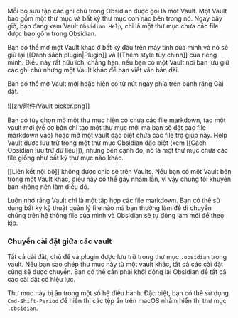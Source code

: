 Mỗi bộ sưu tập các ghi chú trong Obsidian được gọi là một Vault. Một Vault bao gồm một thư mục và bất kỳ thư mục con nào bên trong nó. Ngay bây giờ, bạn đang xem Vault `Obsidian Help`, chỉ là một thư mục chứa các file được bao gồm trong Obsidian.

Bạn có thể mở một Vault khác ở bất kỳ đâu trên máy tính của mình và nó sẽ giữ lại [[Danh sách plugin|Plugin]] và [[Thêm style tùy chỉnh]] của riêng mình. Điều này rất hữu ích, chẳng hạn, nếu bạn có một Vault nơi bạn lưu giữ các ghi chú nhưng một Vault khác để bạn viết văn bản dài.

Bạn có thể mở Vault mới hoặc hiện có từ nút ngay phía trên bánh răng Cài đặt.

![[zh/附件/Vault picker.png]]

Bạn có tùy chọn mở một thư mục hiện có chứa các file markdown, tạo một vault mới (về cơ bản chỉ tạo một thư mục mới mà bạn sẽ đặt các file markdown vào) hoặc mở một vault đặc biệt chứa các file trợ giúp này. Help Vault được lưu trữ trong một thư mục Obsidian đặc biệt (xem [[Cách Obsidian lưu trữ dữ liệu]]), nhưng bên cạnh đó, nó là một thư mục chứa các file giống như bất kỳ thư mục nào khác.

[[Liên kết nội bộ]] không được chia sẻ trên Vaults. Nếu bạn có một Vault bên trong một Vault khác, điều này có thể gây nhầm lẫn, vì vậy chúng tôi khuyên bạn không nên làm điều đó.

Luôn nhớ rằng Vault chỉ là một tập hợp các file markdown. Bạn có thể sử dụng bất kỳ kỹ thuật quản lý file nào mà bạn thường làm để di chuyển chúng trên hệ thống file của mình và Obsidian sẽ tự động làm mới để theo kịp.

### Chuyển cài đặt giữa các vault

Tất cả cài đặt, chủ đề và plugin được lưu trữ trong thư mục `.obsidian` trong vault. Nếu bạn sao chép thư mục này từ một vault khác, tất cả các cài đặt cũng sẽ được chuyển. Bạn có thể cần phải khởi động lại Obsidian để tất cả các cài đặt có hiệu lực.

Thư mục này bị ẩn trong một số hệ điều hành. Đặc biệt, bạn có thể sử dụng `Cmd-Shift-Period` để hiển thị các tệp ẩn trên macOS nhằm hiển thị thư mục `.obsidian`.